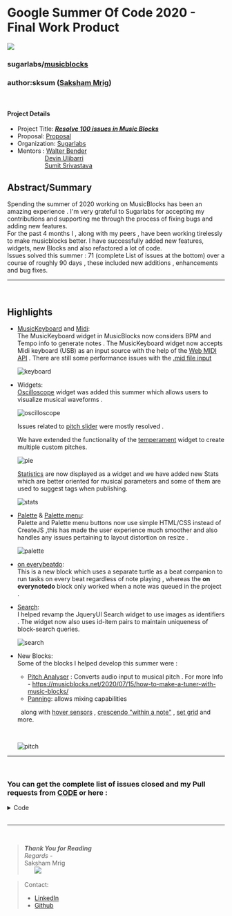 # Google Summer Of Code 2020 - Final Work Product
![](./images/logo.svg) 
### sugarlabs/[musicblocks](https://github.com/sugarlabs/musicblocks) 
### author:sksum ([Saksham Mrig](https://github.com/sksum)) 
<br/>

#### Project Details 
- Project Title: [***Resolve 100 issues in Music Blocks***](https://summerofcode.withgoogle.com/projects/#6367628337086464)
- Proposal: [Proposal](./prop.pdf)
- Organization: [Sugarlabs](https://github.com/sugarlabs/)
- Mentors : [Walter Bender](https://github.com/walterbender)<br />
            &ensp;&ensp;&ensp;&ensp;&ensp;&ensp;&ensp;&ensp;&ensp;[Devin Ulibarri](https://github.com/pikurasa)<br />
            &ensp;&ensp;&ensp;&ensp;&ensp;&ensp;&ensp;&ensp;&ensp;[Sumit Srivastava](https://github.com/sum2it)


## Abstract/Summary 
Spending the summer of 2020 working on MusicBlocks has been an amazing experience .
I'm very grateful to Sugarlabs for accepting my contributions and supporting me through the process of fixing bugs and adding new features.<br/>
For the past 4 months I , along with my peers , have been working tirelessly to make musicblocks better.
I have successfully added new features, widgets, new Blocks and also refactored a lot of code.<br />
Issues solved this summer : 71 (complete List of issues at the bottom) over a course of roughly 90 days , these included new additions , enhancements and bug fixes.
<br />

---
&nbsp;


## Highlights
- [MusicKeyboard](https://github.com/sugarlabs/musicblocks/pull/2507) and [Midi](https://github.com/sugarlabs/musicblocks/pull/2322): <br />
    The MusicKeyboard widget in MusicBlocks now considers BPM and Tempo info to generate notes . 
    The MusicKeyboard widget now accepts Midi keyboard (USB) as an input source with the help of the [Web MIDI API](https://www.w3.org/TR/webmidi/) . There are still some performance issues with the [.mid file input]()
    &nbsp;

    ![keyboard](./images/midi.gif)
    &nbsp;

- Widgets: <br />
    [Oscilloscope](https://github.com/sugarlabs/musicblocks/pull/2447) widget was added this summer which allows users to visualize musical waveforms .
    &nbsp;

    ![oscilloscope](./images/oscilloscope.gif)
    &nbsp;

    Issues related to [pitch slider](https://github.com/sugarlabs/musicblocks/pull/2493)  were mostly resolved .

    We have extended the functionality of the [temperament](https://github.com/sugarlabs/musicblocks/pull/2365) widget to create multiple custom pitches.
    &nbsp;

    ![pie](./images/pie.png) 
    &nbsp;

    [Statistics](https://github.com/sugarlabs/musicblocks/pull/2540) are now displayed as a widget and we have added new Stats which are better oriented for musical parameters and some of them are used to suggest tags when publishing.
    &nbsp;

    ![stats](./images/stats.png)
    &nbsp;


- [Palette](https://github.com/sugarlabs/musicblocks/pull/2392)  & [Palette menu](https://github.com/sugarlabs/musicblocks/pull/2416): <br />
    Palette and Palette menu buttons now use simple HTML/CSS instead of CreateJS ,this has made the user experience much smoother and also handles any issues pertaining to layout distortion on resize .
    &nbsp;

    ![palette](./images/palette.gif)
    &nbsp;

- [on everybeatdo](https://github.com/sugarlabs/musicblocks/pull/2378): <br />
    This is a new block which uses a separate turtle as a beat companion to run tasks on every beat regardless of note playing , whereas the **on everynotedo** block only worked when a note was queued in the project .
- [Search](https://github.com/sugarlabs/musicblocks/pull/2502): <br />
    I helped revamp the JqueryUI Search widget to use images as identifiers . The widget now also uses id-item pairs to maintain uniqueness of block-search queries.
    &nbsp;

    ![search](./images/search.gif)
    &nbsp;

- New Blocks: <br />
    Some of the blocks I helped develop this summer were :
    - [Pitch Analyser](https://github.com/sugarlabs/musicblocks/pull/2388) : Converts audio input to musical pitch .
     For more Info - https://musicblocks.net/2020/07/15/how-to-make-a-tuner-with-music-blocks/
    - [Panning](https://github.com/sugarlabs/musicblocks/pull/2445): allows mixing capabilities 
    
    &nbsp;
    along with [hover sensors](https://github.com/sugarlabs/musicblocks/pull/2328) , [crescendo "within a note"](https://github.com/sugarlabs/musicblocks/pull/2437) , [set grid](https://github.com/sugarlabs/musicblocks/pull/2337) and more.

    &nbsp;

    ![pitch](./images/pitch.gif)
    &nbsp;
---
&nbsp;
### You can get the complete list of issues closed and my Pull requests from [CODE](Code.md) or here :


<details>
    <summary>
    Code
    </summary>

| ID | Issue | PR |
| ------ | ------ | ------ | 
| [1973](https://github.com/sugarlabs/musicblocks/issues/1973) | G_5 plays too short                                                                                | [2246](https://github.com/sugarlabs/musicblocks/pull/2246) |
| [2253](https://github.com/sugarlabs/musicblocks/issues/2253) | Default Strong and Weak for Common Meters                                                          | [2269](https://github.com/sugarlabs/musicblocks/pull/2269) |
| [2265](https://github.com/sugarlabs/musicblocks/issues/2265) | regression in change in pitch                                                                      | [2274](https://github.com/sugarlabs/musicblocks/pull/2274) |
| [2288](https://github.com/sugarlabs/musicblocks/issues/2288) | Paste JSON only works once                                                                         | [2294](https://github.com/sugarlabs/musicblocks/pull/2294) |
| [2293](https://github.com/sugarlabs/musicblocks/issues/2293) | Turtle loses track of position on running a turtle movement block after a bezier block is executed | [2294](https://github.com/sugarlabs/musicblocks/pull/2294) |
| [2329](https://github.com/sugarlabs/musicblocks/issues/2329) | Display Grid Block                                                                                 | [2337](https://github.com/sugarlabs/musicblocks/pull/2337) |
| [2353](https://github.com/sugarlabs/musicblocks/issues/2353) | mouse over/mouse out events not working as expected                                                | [2354](https://github.com/sugarlabs/musicblocks/pull/2354) |
| [2373](https://github.com/sugarlabs/musicblocks/issues/2373) | Measurement Blocks' Clamp does not work                                                            | [2377](https://github.com/sugarlabs/musicblocks/pull/2377) |
| [2366](https://github.com/sugarlabs/musicblocks/issues/2366) | Searching a blocks loads two blocks of the same type                                               | [2379](https://github.com/sugarlabs/musicblocks/pull/2379) |
| [2385](https://github.com/sugarlabs/musicblocks/issues/2385) | Revamp Palette                                                                                     | [2392](https://github.com/sugarlabs/musicblocks/pull/2392) |
| [2241](https://github.com/sugarlabs/musicblocks/issues/2241) | Recommended Tags (on Planet) arbitrated by blocks used                                             | [2430](https://github.com/sugarlabs/musicblocks/pull/2430) |
| [1454](https://github.com/sugarlabs/musicblocks/issues/1454) | Crescendo "within a note"                                                                          | [2437](https://github.com/sugarlabs/musicblocks/pull/2437) |
| [604](https://github.com/sugarlabs/musicblocks/issues/604)   | Stereo (Left <--> Right) Block                                                                     | [2445](https://github.com/sugarlabs/musicblocks/pull/2445) |
| [2444](https://github.com/sugarlabs/musicblocks/issues/2444) | Oscilloscope Widget                                                                                | [2447](https://github.com/sugarlabs/musicblocks/pull/2447) |
| [2495](https://github.com/sugarlabs/musicblocks/issues/2495) | Regression in Simple Tuplet and Tuplet (Phrase Maker)                                              | [2515](https://github.com/sugarlabs/musicblocks/pull/2515) |
| [2466](https://github.com/sugarlabs/musicblocks/issues/2466) | close search after selecting a block                                                               | [2502](https://github.com/sugarlabs/musicblocks/pull/2502) |
| [2494](https://github.com/sugarlabs/musicblocks/issues/2494) | Use Print Block for Display Grid                                                                   | [2501](https://github.com/sugarlabs/musicblocks/pull/2501) |
| [2482](https://github.com/sugarlabs/musicblocks/issues/2482) | Mouse/Turtle should not be draggable when shrunk                                                   | [2491](https://github.com/sugarlabs/musicblocks/pull/2491) |
| [2474](https://github.com/sugarlabs/musicblocks/issues/2474) | oscilloscope widget should auto-open on play                                                       | [2492](https://github.com/sugarlabs/musicblocks/pull/2492) |
| [2052](https://github.com/sugarlabs/musicblocks/issues/2052) | Enable scrolling in palettes menu                                                                  | [2392](https://github.com/sugarlabs/musicblocks/pull/2392) |
| [1860](https://github.com/sugarlabs/musicblocks/issues/1860) | musickeyboard only saves default synth                                                             | [2296](https://github.com/sugarlabs/musicblocks/pull/2296) |
| [2302](https://github.com/sugarlabs/musicblocks/issues/2302) | Set Relative Volume is Broken                                                                      | [2303](https://github.com/sugarlabs/musicblocks/pull/2303) |
| [2221](https://github.com/sugarlabs/musicblocks/issues/2221) | "Hover" as a sensor event                                                                          | [2328](https://github.com/sugarlabs/musicblocks/pull/2328) |
| [2310](https://github.com/sugarlabs/musicblocks/issues/2310) | Does `Store in Box` have two name inputs?                                                          | [2321](https://github.com/sugarlabs/musicblocks/pull/2321) |
| [1899](https://github.com/sugarlabs/musicblocks/issues/1899) | Accept MIDI input                                                                                  | [2322](https://github.com/sugarlabs/musicblocks/pull/2322) |
| [2334](https://github.com/sugarlabs/musicblocks/issues/2334) | Funny behavior with the multiply note value clamp                                                  | [2343](https://github.com/sugarlabs/musicblocks/pull/2343) |
| [2263](https://github.com/sugarlabs/musicblocks/issues/2263) | Repeat of zero (and below)                                                                         | [2355](https://github.com/sugarlabs/musicblocks/pull/2355) |
| [2389](https://github.com/sugarlabs/musicblocks/issues/2389) | Set Pitch Number Offset does not work                                                              | [2394](https://github.com/sugarlabs/musicblocks/pull/2394) |
| [2317](https://github.com/sugarlabs/musicblocks/issues/2317) | Repetition of block names when searching a block name using search                                 | [2421](https://github.com/sugarlabs/musicblocks/pull/2421) |
| [2420](https://github.com/sugarlabs/musicblocks/issues/2420) | Three "do" in search \| More description appreciated                                               | [2518](https://github.com/sugarlabs/musicblocks/pull/2518) |
| [1463](https://github.com/sugarlabs/musicblocks/issues/1463) | Make middle mouse scroll more sensitive                                                            | [2443](https://github.com/sugarlabs/musicblocks/pull/2443) |
| [855](https://github.com/sugarlabs/musicblocks/issues/855)   | Drag to edge of screen with "enable scrolling" on should scroll the screen                         | [2448](https://github.com/sugarlabs/musicblocks/pull/2448) |
| [1891](https://github.com/sugarlabs/musicblocks/issues/1891) | `Note Counter` and `Sum Note Values`                                                               | [2456](https://github.com/sugarlabs/musicblocks/pull/2456) |
| [2465](https://github.com/sugarlabs/musicblocks/issues/2465) | upgrade to latest tone.js release                                                                  | [2470](https://github.com/sugarlabs/musicblocks/pull/2470) |
| [2234](https://github.com/sugarlabs/musicblocks/issues/2234) | Sample Instruments Pitch is not Transformed                                                        | [2470](https://github.com/sugarlabs/musicblocks/pull/2470) |
| [2434](https://github.com/sugarlabs/musicblocks/issues/2434) | Update Tone.js to V 14.7.39                                                                        | [2470](https://github.com/sugarlabs/musicblocks/pull/2470) |
| [2485](https://github.com/sugarlabs/musicblocks/issues/2485) | Two Design Issues with Pitch Slider                                                                | [2493](https://github.com/sugarlabs/musicblocks/pull/2493) |
| [2521](https://github.com/sugarlabs/musicblocks/issues/2521) | Putting pitch blocks directly into trash does not generate silence                                 | [2523](https://github.com/sugarlabs/musicblocks/pull/2523) |
| [2520](https://github.com/sugarlabs/musicblocks/issues/2520) | Run Slowly and Step-by-Step is broken                                                              | [2524](https://github.com/sugarlabs/musicblocks/pull/2524) |
| [2527](https://github.com/sugarlabs/musicblocks/issues/2527) | Increase Click and Drag Area in Palette                                                            | [2529](https://github.com/sugarlabs/musicblocks/pull/2529) |
| [2433](https://github.com/sugarlabs/musicblocks/issues/2433) | right click save stack 2433                                                                        | [2433](https://github.com/sugarlabs/musicblocks/pull/2433) |
| [1744](https://github.com/sugarlabs/musicblocks/issues/1744) | Recorder breaks synth                                                                              | [2490](https://github.com/sugarlabs/musicblocks/pull/2490) |
| [1898](https://github.com/sugarlabs/musicblocks/issues/1898) | Combination of `On strong beat do` and `On every note do` not working                              | [2378](https://github.com/sugarlabs/musicblocks/pull/2378) |
| [1882](https://github.com/sugarlabs/musicblocks/issues/1882) | Tag Suggestions for Planet Publish                                                                 | [2430](https://github.com/sugarlabs/musicblocks/pull/2430) |
| [1853](https://github.com/sugarlabs/musicblocks/issues/1853) | Upload and download functionality in Planet does not seem to work                                  | [2409](https://github.com/sugarlabs/musicblocks/pull/2409) |
| [2409](https://github.com/sugarlabs/musicblocks/issues/2409) | Fix "Open file" button in planet                                                                   | [2409](https://github.com/sugarlabs/musicblocks/pull/2409) |
| [1118](https://github.com/sugarlabs/musicblocks/issues/1118) | Start is initiated when saving as .wav?                                                            | [2542](https://github.com/sugarlabs/musicblocks/pull/2542) |
| [2390](https://github.com/sugarlabs/musicblocks/issues/2390) | `On every beat do` is always one beat behind                                                       | [2541](https://github.com/sugarlabs/musicblocks/pull/2541) |
| [2351](https://github.com/sugarlabs/musicblocks/issues/2351) | Temperament Widget Enhancements                                                                    | [2365](https://github.com/sugarlabs/musicblocks/pull/2365) |
| [2350](https://github.com/sugarlabs/musicblocks/issues/2350) | Temperament: Multiple Custom Pitches                                                               | [2365](https://github.com/sugarlabs/musicblocks/pull/2365) |
| [2349](https://github.com/sugarlabs/musicblocks/issues/2349) | Preview for Temperament Widget Only Plays Octave                                                   | [2365](https://github.com/sugarlabs/musicblocks/pull/2365) |
| [2348](https://github.com/sugarlabs/musicblocks/issues/2348) | Custom Pitch (via Temperament) not loaded, not present in palette                                  | [2352](https://github.com/sugarlabs/musicblocks/pull/2352) |
| [2347](https://github.com/sugarlabs/musicblocks/issues/2347) | Unknown Block on Custom Temperament Save                                                           | [2352](https://github.com/sugarlabs/musicblocks/pull/2352) |
| [2254](https://github.com/sugarlabs/musicblocks/issues/2254) | Blocks generated by Temperament Widget are jumbled at the left side of the screen                  | [2352](https://github.com/sugarlabs/musicblocks/pull/2352) |
| [2190](https://github.com/sugarlabs/musicblocks/issues/2190) | Temperament Widget: action block generating issue                                                  | [2352](https://github.com/sugarlabs/musicblocks/pull/2352) |
| [857](https://github.com/sugarlabs/musicblocks/issues/857)   | Statistics better oriented for musical parameters                                                  | [2540](https://github.com/sugarlabs/musicblocks/pull/2540) |
| [2513](https://github.com/sugarlabs/musicblocks/issues/2513) | Regression on Rawgit                                                                               | [2534](https://github.com/sugarlabs/musicblocks/pull/2534) |
| [1767](https://github.com/sugarlabs/musicblocks/issues/1767) | missing Meter Widget features                                                                      | [2530](https://github.com/sugarlabs/musicblocks/pull/2530) |
| [2484](https://github.com/sugarlabs/musicblocks/issues/2484) | Spurious Initiation when a Widget is open                                                          | [2509](https://github.com/sugarlabs/musicblocks/pull/2509) |
| [1875](https://github.com/sugarlabs/musicblocks/issues/1875) | Clicks During Musical Keyboard based on 'meter' and 'tempo'                                        | [2507](https://github.com/sugarlabs/musicblocks/pull/2507) |
| [2251](https://github.com/sugarlabs/musicblocks/issues/2251) | Beat Events triggered regardless of whether a note is played                                       | [2378](https://github.com/sugarlabs/musicblocks/pull/2378) |
| [2227](https://github.com/sugarlabs/musicblocks/issues/2227) | Code not running with "on strong beat", "on weak beat", and "on every note"                        | [2378](https://github.com/sugarlabs/musicblocks/pull/2378) |
| [2252](https://github.com/sugarlabs/musicblocks/issues/2252) | On Every Beat Do                                                                                   | [2378](https://github.com/sugarlabs/musicblocks/pull/2378) |
| [2458](https://github.com/sugarlabs/musicblocks/issues/2458) | Upon exit, upon reload, MB asks if you would like to save project, but does not ``                 | [2531](https://github.com/sugarlabs/musicblocks/pull/2531) |
| [2264](https://github.com/sugarlabs/musicblocks/issues/2264) | Pitch to hertz block always shows undefined for the first note                  ``                 | [2545](https://github.com/sugarlabs/musicblocks/pull/2545) |
| [2184](https://github.com/sugarlabs/musicblocks/issues/2184) | Widget reopen after some time                                                                      | [2509](https://github.com/sugarlabs/musicblocks/pull/2509) |
| [2533](https://github.com/sugarlabs/musicblocks/issues/2533) | phrase maker and hertz								                                                | [2553](https://github.com/sugarlabs/musicblocks/pull/2553) |
| [2483](https://github.com/sugarlabs/musicblocks/issues/2483) | Action Block support for Phrase Maker                                                              | [2553](https://github.com/sugarlabs/musicblocks/pull/2553) |

</details>
&nbsp;

---
&nbsp;

>***Thank You for Reading*** <br />
>*Regards -*<br />
>Saksham Mrig <br />
>&nbsp;&nbsp;&nbsp;&nbsp;&nbsp;&nbsp;![](./images/me.png)<br />

>Contact:
>- [LinkedIn](https://www.linkedin.com/in/saksham-mrig-b772851a3/)
>- [Github](https://github.com/sksum)
